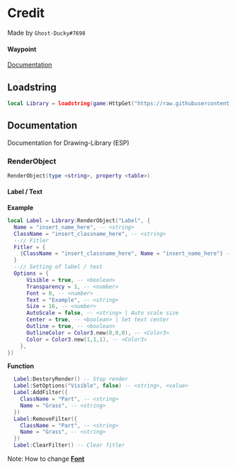 # Credit
Made by `Ghost-Ducky#7698`

#### Waypoint
[Documentation](https://github.com/GhostDuckyy/ESP-Library/tree/main/GhostyDuckyy#documentation)
## Loadstring
```lua
local Library = loadstring(game:HttpGet("https://raw.githubusercontent.com/GhostDuckyy/ESP-Library/main/GhostyDuckyy/source.lua"))()
```

## Documentation
Documentation for Drawing-Library (ESP)

### RenderObject
```lua
RenderObject(type <string>, property <table>)
```
#### Label / Text
**Example**

```lua
local Label = Library:RenderObject("Label", {
  Name = "insert_name_here", -- <string>
  ClassName = "insert_classname_here", -- <string>
  --// Fitler
  Fitler = {
    {ClassName = "insert_classname_here", Name = "insert_name_here"} -- <string>, <string>
  }
  --// Setting of label / text
  Options = {
      Visible = true, -- <boolean>
      Transparency = 1, -- <number>
      Font = 0, -- <number>
      Text = "Example", -- <string>
      Size = 16, -- <number>
      AutoScale = false, -- <string> | Auto scale size
      Center = true, -- <boolean> | Set text center
      Outline = true, -- <boolean>
      OutlineColor = Color3.new(0,0,0), -- <Color3>
      Color = Color3.new(1,1,1), -- <Color3>
    },
})
```

**Function**

```lua
  Label:DestoryRender() -- Stop render
  Label:SetOptions("Visible", false) -- <string>, <value>
  Label:AddFilter({
    ClassName = "Part", -- <string>
    Name = "Grass", -- <string>
  })
  Label:RemoveFilter({
    ClassName = "Part", -- <string>
    Name = "Grass", -- <string>
  })
  Label:ClearFilter() -- Clear fitler
```
Note: How to change [**Font**](https://docs.synapse.to/docs/reference/drawing_lib.html#fonts)
